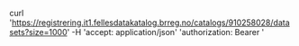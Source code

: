 curl 'https://registrering.it1.fellesdatakatalog.brreg.no/catalogs/910258028/datasets?size=1000' -H 'accept: application/json' 'authorization: Bearer <token>'
